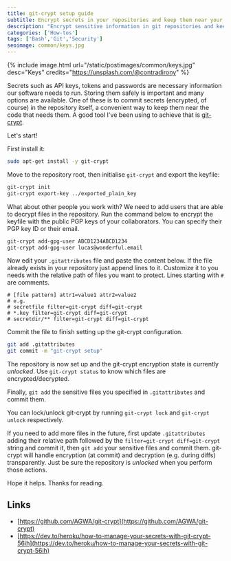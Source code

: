 ```yaml
---
title: git-crypt setup guide
subtitle: Encrypt secrets in your repositories and keep them near your code
description: "Encrypt sensitive information in git repositories and keep them near your code"
categories: ['How-tos']
tags: ['Bash','Git','Security']
seoimage: common/keys.jpg
---
```


{% include image.html url="/static/postimages/common/keys.jpg" desc="Keys" credits="https://unsplash.com/@contradirony" %}

Secrets such as API keys, tokens and passwords are necessary information our software needs to run.
Storing them safely is important and many options are available. One of these is to commit secrets (encrypted, of course) in the repository itself, a convenient way to keep them near the code that needs them. A good tool I've been using to achieve that is [git-crypt](https://github.com/AGWA/git-crypt).

Let's start!

First install it:

```sh
sudo apt-get install -y git-crypt
```

Move to the repository root, then initialise `git-crypt` and export the keyfile:

```sh
git-crypt init
git-crypt export-key ../exported_plain_key
```

What about other people you work with? We need to add users that are able to decrypt files in the repository. Run the command below to encrypt the keyfile with the public PGP keys of your collaborators. You can specify their PGP key ID or their email.

```sh
git-crypt add-gpg-user ABCD1234ABCD1234
git-crypt add-gpg-user lucas@wonderful.email
```

Now edit your `.gitattributes` file and paste the content below. If the file already exists in your repository just append lines to it. Customize it to you needs with the relative path of files you want to protect. Lines starting with `#` are comments.

```text
# [file pattern] attr1=value1 attr2=value2
# e.g.
# secretfile filter=git-crypt diff=git-crypt
# *.key filter=git-crypt diff=git-crypt
# secretdir/** filter=git-crypt diff=git-crypt
```

Commit the file to finish setting up the git-crypt configuration.

```sh
git add .gitattributes 
git commit -m "git-crypt setup"
```

The repository is now set up and the git-crypt encryption state is currently *unlocked*. Use `git-crypt status` to know which files are encrypted/decrypted.

Finally, `git add` the sensitive files you specified in `.gitattributes` and commit them.

You can lock/unlock git-crypt by running `git-crypt lock` and `git-crypt unlock` respectively.

If you need to add more files in the future, first update `.gitattributes` adding their relative path followed by the `filter=git-crypt diff=git-crypt` string and commit it, then `git add` your sensitive files and commit them. git-crypt will handle encryption (at commit) and decryption (e.g. during diffs) transparently. Just be sure the repository is *unlocked* when you perform those actions.

Hope it helps. Thanks for reading.

## Links

- [https://github.com/AGWA/git-crypt](https://github.com/AGWA/git-crypt)
- [https://dev.to/heroku/how-to-manage-your-secrets-with-git-crypt-56ih](https://dev.to/heroku/how-to-manage-your-secrets-with-git-crypt-56ih)
